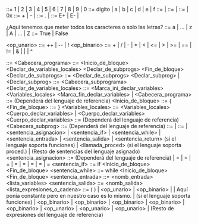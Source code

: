 <digito> ::= 1 | 2 | 3 | 4 | 5 | 6 | 7 | 8 | 9 | 0
<digitohex> ::= digito | a | b | c | d | e | f
<natural> ::= <digito> <natural> | <digito>
<hex> ::= <digitohex> <hex> | <digitohex>
<entero> ::= <signo> <natural> | 0x<hex>
<signo> ::= + | - |
<real> ::= <signo><natural>.<natural><exponente> | <signo><natural><exponente>
<exponente> ::= E+<natural> | E-<natural> |

¿Aquí tenemos que meter todos los caracteres o solo las letras?
<caracter> ::= a | ... | z | A | ... | Z
<booleano> ::= True | False

<op_unario> ::= ++ | -- | !
<op_binario> ::= + | / | - | * | < | <= | > | >= | == | != | & | | | ^

<Programa> ::= <Cabecera_programa> <bloque>
<bloque> ::= <Inicio_de_bloque>
             <Declar_de_variables_locales>
             <Declar_de_subprogs>
             <Sentencias>
             <Fin_de_bloque>
<Declar_de_subprogs> ::= <Declar_de_subprogs> <Declar_subprog>
                         |
<Declar_subprog> ::= <Cabecera_subprograma> <bloque>
<Declar_de_variables_locales> ::= <Marca_ini_declar_variables>
                                  <Variables_locales>
                                  <Marca_fin_declar_variables>
                                  |
<Cabecera_programa> ::= (Dependerá del lenguaje de referencia)
<Inicio_de_bloque> ::= {
<Fin_de_bloque> ::= }
<Variables_locales> ::= <Variables_locales> <Cuerpo_declar_variables>
                        | <Cuerpo_declar_variables>
<Cuerpo_declar_variables> ::= (Dependerá del lenguaje de referencia)
<Cabecera_subprog> ::= (Dependerá del lenguaje de referencia)
<Sentencias> ::= <Sentencias> <Sentencia>
                 | <Sentencia>
<Sentencia> ::= <bloque>
                | <sentencia_asignacion>
                | <sentencia_if>
                | <sentencia_while>
                | <sentencia_entrada>
                | <sentencia_salida>
                | <sentencia_return> (si el lenguaje soporta funciones)
                | <llamada_proced> (si el lenguaje soporta proced.)
                | (Resto de sentencias del lenguaje asignado)
<sentencia_asignacion> ::= (Dependerá del lenguaje de referencia)
                           | <entero> = <entero>
                           | <caracter> = <caracter>
                           | <booleano> = <booleano>
                           | <real> = <real>
                           | <booleano> = <entero>
                           | <entero> = <booleano>
                           | <real> = <entero>
                           | <real> = <booleano>
<sentencia_if> ::= if <expresion> <Inicio_de_bloque>
                   <Sentencia>
                   <Fin_de_bloque>
<sentencia_while> ::= while <expresion> <Inicio_de_bloque>
                      <Sentencia>
                      <Fin_de_bloque>
<sentencia_entrada> ::= <nomb_entrada> <lista_variables>
<sentencia_salida> ::= <nomb_salida> <lista_expresiones_o_cadena>
<expresion> ::= ( <expresion> )
                | <op_unario> <expresion>
                | <expresion> <op_binario> <expresion>
                | <identificador>
                | <entero>  Aquí ponía constante pero en nuestro caso es lo mismo.
                | <funcion> (si el lenguaje soporta funciones)
                | <entero> <op_binario> <entero>
                | <entero> <op_binario> <real>
                | <real> <op_binario> <entero>
                | <real> <op_binario> <real>
                | <booleano> <op_binario> <booleano>
                | <op_unario> <real>
                | <op_unario> <entero>
                | <op_unario> <booleano>
                | (Resto de expresiones del lenguaje de referencia)  
